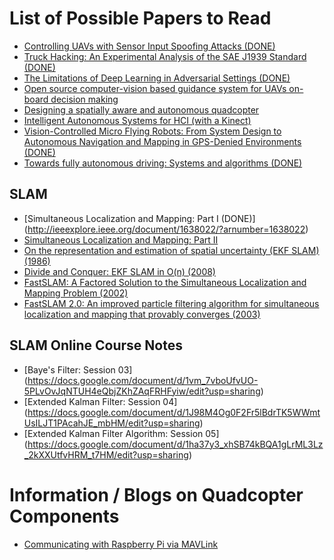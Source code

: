 List of Possible Papers to Read
===============================
  
- [Controlling UAVs with Sensor Input Spoofing Attacks (DONE)](https://www.usenix.org/conference/woot16/workshop-program/presentation/davidson)
- [Truck Hacking: An Experimental Analysis of the SAE J1939 Standard (DONE)](https://www.usenix.org/conference/woot16/workshop-program/presentation/burakova)
- [The Limitations of Deep Learning in Adversarial Settings (DONE)](http://ieeexplore.ieee.org/xpls/abs_all.jsp?arnumber=7467366)
- [Open source computer-vision based guidance system for UAVs on-board decision making](http://eprints.qut.edu.au/93430/)
- [Designing a spatially aware and autonomous quadcopter](http://ieeexplore.ieee.org/xpl/login.jsp?reload=true&tp=&arnumber=6549521&url=http%3A%2F%2Fieeexplore.ieee.org%2Fxpls%2Fabs_all.jsp%3Farnumber%3D6549521)
- [Intelligent Autonomous Systems for HCI (with a Kinect)](https://fcrar.fiu.edu/wp-content/uploads/2014/05/6_3_IntelligentAutonmousSystemsforHCI_FIU.pdf)
- [Vision-Controlled Micro Flying Robots: From System Design to Autonomous Navigation and Mapping in GPS-Denied Environments (DONE)](http://ieeexplore.ieee.org/xpls/icp.jsp?arnumber=6880770)
- [Towards fully autonomous driving: Systems and algorithms (DONE)](http://ieeexplore.ieee.org/xpls/icp.jsp?arnumber=5940562)

SLAM
----

- [Simultaneous Localization and Mapping: Part I (DONE)] (http://ieeexplore.ieee.org/document/1638022/?arnumber=1638022)
- [Simultaneous Localization and Mapping: Part II](http://ieeexplore.ieee.org/stamp/stamp.jsp?tp=&arnumber=1678144)
- [On the representation and estimation of spatial uncertainty (EKF SLAM) (1986)](http://www.frc.ri.cmu.edu/%7Ehpm/project.archive/reference.file/Smith&Cheeseman.pdf)
- [Divide and Conquer: EKF SLAM in O(n) (2008)](http://citeseerx.ist.psu.edu/viewdoc/summary?doi=10.1.1.217.4688)
- [FastSLAM: A Factored Solution to the Simultaneous Localization and Mapping Problem (2002)](http://robots.stanford.edu/papers/montemerlo.fastslam-tr.html)
- [FastSLAM 2.0: An improved particle filtering algorithm for simultaneous localization and mapping that provably converges (2003)](http://www.cs.cmu.edu/~mmde/mmdeijcai2003.pdf)

SLAM Online Course Notes
------------------------

- [Baye's Filter: Session 03] (https://docs.google.com/document/d/1vm_7vboUfvUO-5PLvOvJqNTUH4eQbjZKhZAqFRHFyiw/edit?usp=sharing)
- [Extended Kalman Filter: Session 04] (https://docs.google.com/document/d/1J98M4Og0F2Fr5lBdrTK5WWmtUsILJT1PAcahJE_mbHM/edit?usp=sharing)
- [Extended Kalman Filter Algorithm: Session 05] (https://docs.google.com/document/d/1ha37y3_xhSB74kBQA1gLrML3Lz_2kXXUtfvHRM_t7HM/edit?usp=sharing)

Information / Blogs on Quadcopter Components
============================================

- [Communicating with Raspberry Pi via MAVLink](http://ardupilot.org/dev/docs/raspberry-pi-via-mavlink.html)
